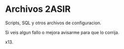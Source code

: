 # Archivos 2ASIR
Scripts, SQL y otros archivos de configuracion.

Si veis algun fallo o mejora avisarme para que lo corrija.

x13.
